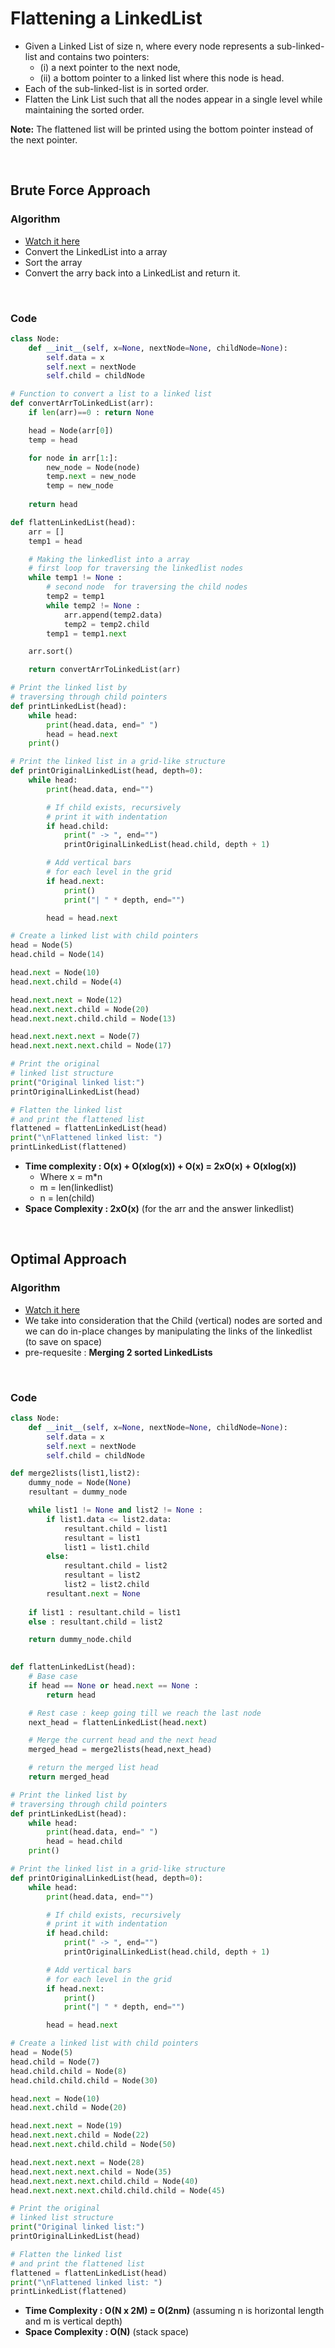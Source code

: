# Flattening a LinkedList 

- Given a Linked List of size n, where every node represents a sub-linked-list and contains two pointers:
    - (i) a next pointer to the next node,
    - (ii) a bottom pointer to a linked list where this node is head.
- Each of the sub-linked-list is in sorted order.
- Flatten the Link List such that all the nodes appear in a single level while maintaining the sorted order. 

**Note:** The flattened list will be printed using the bottom pointer instead of the next pointer.

<br>

## Brute Force Approach 

### Algorithm 
- [Watch it here](https://youtu.be/ykelywHJWLg?si=UDLsy1GVVIr-X2bF&t=212)
- Convert the LinkedList into a array
- Sort the array 
- Convert the arry back into a LinkedList and return it.

<br>

### Code 
```python
class Node:
    def __init__(self, x=None, nextNode=None, childNode=None):
        self.data = x
        self.next = nextNode
        self.child = childNode

# Function to convert a list to a linked list
def convertArrToLinkedList(arr):
    if len(arr)==0 : return None

    head = Node(arr[0])
    temp = head

    for node in arr[1:]:
        new_node = Node(node)
        temp.next = new_node
        temp = new_node
    
    return head

def flattenLinkedList(head):
    arr = []
    temp1 = head 

    # Making the linkedlist into a array
    # first loop for traversing the linkedlist nodes
    while temp1 != None :
        # second node  for traversing the child nodes        
        temp2 = temp1
        while temp2 != None :
            arr.append(temp2.data)
            temp2 = temp2.child
        temp1 = temp1.next

    arr.sort()

    return convertArrToLinkedList(arr)

# Print the linked list by
# traversing through child pointers
def printLinkedList(head):
    while head:
        print(head.data, end=" ")
        head = head.next
    print()

# Print the linked list in a grid-like structure
def printOriginalLinkedList(head, depth=0):
    while head:
        print(head.data, end="")

        # If child exists, recursively
        # print it with indentation
        if head.child:
            print(" -> ", end="")
            printOriginalLinkedList(head.child, depth + 1)

        # Add vertical bars
        # for each level in the grid
        if head.next:
            print()
            print("| " * depth, end="")

        head = head.next

# Create a linked list with child pointers
head = Node(5)
head.child = Node(14)

head.next = Node(10)
head.next.child = Node(4)

head.next.next = Node(12)
head.next.next.child = Node(20)
head.next.next.child.child = Node(13)

head.next.next.next = Node(7)
head.next.next.next.child = Node(17)

# Print the original
# linked list structure
print("Original linked list:")
printOriginalLinkedList(head)

# Flatten the linked list
# and print the flattened list
flattened = flattenLinkedList(head)
print("\nFlattened linked list: ")
printLinkedList(flattened)
```
- **Time complexity : O(x) + O(xlog(x)) + O(x) = 2xO(x) + O(xlog(x))** 
  - Where x = m*n
  - m = len(linkedlist)
  - n = len(child)
- **Space Complexity : 2xO(x)** (for the arr and the answer linkedlist)

<br>

## Optimal Approach

### Algorithm 
- [Watch it here](https://youtu.be/ykelywHJWLg?si=4OWQ21jFrJ3jMbeb&t=758)
- We take into consideration that the Child (vertical) nodes are sorted and we can do in-place changes by manipulating the links of the linkedlist (to save on space)
- pre-requesite : **Merging 2 sorted LinkedLists**

<br>

### Code 

```python 
class Node:
    def __init__(self, x=None, nextNode=None, childNode=None):
        self.data = x
        self.next = nextNode
        self.child = childNode

def merge2lists(list1,list2):
    dummy_node = Node(None)
    resultant = dummy_node

    while list1 != None and list2 != None :
        if list1.data <= list2.data:
            resultant.child = list1 
            resultant = list1 
            list1 = list1.child
        else:
            resultant.child = list2 
            resultant = list2 
            list2 = list2.child
        resultant.next = None
    
    if list1 : resultant.child = list1
    else : resultant.child = list2

    return dummy_node.child
    

def flattenLinkedList(head):
    # Base case 
    if head == None or head.next == None : 
        return head 

    # Rest case : keep going till we reach the last node 
    next_head = flattenLinkedList(head.next)

    # Merge the current head and the next head
    merged_head = merge2lists(head,next_head)

    # return the merged list head
    return merged_head

# Print the linked list by
# traversing through child pointers
def printLinkedList(head):
    while head:
        print(head.data, end=" ")
        head = head.child
    print()

# Print the linked list in a grid-like structure
def printOriginalLinkedList(head, depth=0):
    while head:
        print(head.data, end="")

        # If child exists, recursively
        # print it with indentation
        if head.child:
            print(" -> ", end="")
            printOriginalLinkedList(head.child, depth + 1)

        # Add vertical bars
        # for each level in the grid
        if head.next:
            print()
            print("| " * depth, end="")

        head = head.next

# Create a linked list with child pointers
head = Node(5)
head.child = Node(7)
head.child.child = Node(8)
head.child.child.child = Node(30)

head.next = Node(10)
head.next.child = Node(20)

head.next.next = Node(19)
head.next.next.child = Node(22)
head.next.next.child.child = Node(50)

head.next.next.next = Node(28)
head.next.next.next.child = Node(35)
head.next.next.next.child.child = Node(40)
head.next.next.next.child.child.child = Node(45)

# Print the original
# linked list structure
print("Original linked list:")
printOriginalLinkedList(head)

# Flatten the linked list
# and print the flattened list
flattened = flattenLinkedList(head)
print("\nFlattened linked list: ")
printLinkedList(flattened)
```
- **Time Complexity : O(N x 2M) = O(2nm)** (assuming n is horizontal length and m is vertical depth)
- **Space Complexity : O(N)** (stack space)